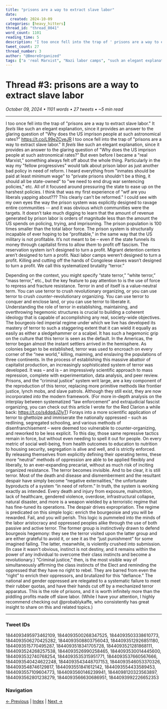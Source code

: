 ```yaml
---
title: "prisons are a way to extract slave labor"
date:
  created: 2024-10-09
categories: [heavy_hitters]
thread_id: "thread_0041"
word_count: 1101
reading_time: 5
description: "I too once fell into the trap of ' prisons are a way to extract slave labor . '"
tweet_count: 27
thread_number: 3
author: "@BmoreOrganized"
tags: ["a 'real Marxist", "Nazi labor camps", "such an elegant explanation", "just another  bad policy", "at least minimum wage"]
---
```

# Thread #3: prisons are a way to extract slave labor

*October 09, 2024 • 1101 words • 27 tweets • ~5 min read*

---

I too once fell into the trap of "prisons are a way to extract slave labor." It *feels* like such an elegant explanation, since it provides an answer to the glaring question of "Why does the US imprison people at such astronomical rates?” https://t.co/L99eZCveJR I too once fell into the trap of "prisons are a way to extract slave labor." It *feels* like such an elegant explanation, since it provides an answer to the glaring question of "Why does the US imprison people at such astronomical rates?” But even before I became a "real Marxist," something always felt off about the whole thing. Particularly in the way my "fellow progressives" would talk about prison labor as just another  bad policy in need of reform. I heard everything from "inmates should be paid at least minimum wage" to "private prisons shouldn't be a thing, it should all be state-owned" to "we need to end drug war sentencing policies," etc. All of it focused around pressuring the state to ease up on the harshest policies. I think that was my first experience of "wtf are you liberals yapping about??? This clearly can't be reformed." I could see with my own eyes the way the prison system was explicitly designed to ravage entire communities -- and it was obvious *which* communities were the targets. It doesn’t take much digging to learn that the amount of revenue generated by prison labor is orders of magnitude less than the amount the US spends on policing, trying, and imprisoning. The prison population is 100 times smaller than the total labor force. The prison system is structurally incapable of ever hoping to be “profitable,” in the same way that the US military is not profitable. It’s not meant to be – even if the state funnels its money through capitalist firms to allow *them* to profit off fascism. The reservation system isn’t designed to turn a profit. Migrant detention centers aren’t designed to turn a profit. Nazi labor camps weren’t designed to turn a profit. Killing and cutting off the hands of Congolese slaves wasn’t designed to turn a profit. We call this systematized brutality “terror.”

Depending on the context, you might specify “state terror,” “white terror,” “mass terror,” etc., but the key feature to pay attention to is the use of force to repress and fracture resistance. Terror in and of itself is a value-neutral term. You can use terror to crush revolutionary organizing, or you can use terror to crush *counter*-revolutionary organizing. You can use terror to conquer and enclose land, or you can use terror to liberate it. Understanding the role of terror in establishing, maintaining, and overthrowing hegemonic structures is crucial to building a coherent ideology that is capable of accomplishing any real, society-wide objectives. The bourgeois-led imperial regime under which we live has developed its mastery of terror to such a staggering extent that it can wield it equally as easily as either a sledgehammer or a scalpel. It has such a hegemonic grip on the culture that this terror is seen as the default. In the Americas, the terror began almost the instant settlers arrived in the hemisphere. As colonies began to be established, terror was used to encroach on every corner of the “new world,” killing, maiming, and enslaving the populations of three continents. In the process of establishing this massive abattoir of capitalist production, an increasingly sophisticated system of terror was developed. It was – and is – an impressively scientific approach to mass repression, complete with experimentation, data analysis, and peer review. Prisons, and the “criminal justice” system writ large, are a key component of the reproduction of this terror, replacing more primitive methods like frontier justice, lynch mobs, and slave patrols. Although they still exist, they are now incorporated *into* the modern framework. (For more in-depth analysis on the interplay between systematized “law enforcement” and extrajudicial fascist organizing, you can check out this article I wrote for the Red Clarion a while back: https://t.co/s4dqdJZIyT) Forays into a more scientific application of terror to ghettoize and immiserate the nationally oppressed – such as redlining, segregated schooling, and various methods of disenfranchisement – were deemed too vulnerable to counter-organizing, and reworked to be less explicit. To this day, those same repressive tactics remain in force, but without even needing to spell it out for people. On every metric of social well-being, from health outcomes to education to nutrition to housing security, segregation is alive and well, and is strictly enforced. By releasing themselves from explicitly defining their operating terms, these more “neutral” methods of oppression are able to be applied flexibly and liberally, to an ever-expanding precariat, without as much risk of inciting organized resistance. The terror becomes invisible. And to be clear, it is still terror. Most of the death and disease and dismemberment and the resultant despair have simply become “negative externalities,” the unfortunate byproducts of a system “in need of reform.” In truth, the system is working exactly as intended. Every death and injury from exposure, malnutrition, lack of healthcare, gendered violence, overdose, infrastructural collapse, natural disaster, and more is a weapon wielded by a terroristic regime that has fine-tuned its operations. The despair drives expropriation. The regime is predicated on this simple logic: enrich the bourgeoisie and you will be rewarded. Fail, and you will perish. This logic is pummeled into the minds of the labor aristocracy and oppressed peoples alike through the use of both passive and active terror. The former group is instinctively drawn to defend bourgeois hegemony: they see the terror visited upon the latter group and are either grateful to avoid it, or see it as the “just punishment” for some imagined failing. The latter, meanwhile, is violently crushed into submission. (In case it wasn't obvious, instinct is not destiny, and it remains within the power of any individual to overcome their class instincts and become a revolutionary.) “Criminal justice,” then, is the most visible way of simultaneously affirming the class instincts of the Elect and reminding the oppressed that they have no right to rebel. They are barred from even the “right” to enrich their oppressors, and brutalized for this “defiance.” The national and gender oppressed are relegated to a systematic failure to meet their rubber quotas, and have their hands cut off by a mechanized terror apparatus. This is the role of prisons, and it is worth infinitely more than the piddling profits made off slave labor. (While I have your attention, I highly recommend checking out @probablykaffe, who consistently has great insight to share on this and related topics.)

---

### Tweet IDs
1844093495973462109, 1844093500268347525, 1844093503338610773, 1844093506270425282, 1844093508803756043, 1844093512926851180, 1844093515770495287, 1844093518341705728, 1844093521281868111, 1844093524268257538, 1844093526990258465, 1844093530014445600, 1844093532740768254, 1844093535315951771, 1844093537660567666, 1844093540424622248, 1844093543448707153, 1844093546053370326, 1844093548746129817, 1844093551841612142, 1844093554433589453, 1844093557109604773, 1844093560146239941, 1844098120323563897, 1844093562801238279, 1844093566630686951, 1844093992226652353

### Navigation
[← Previous](002-*.md) | [Index](index.md) | [Next →](004-*.md)